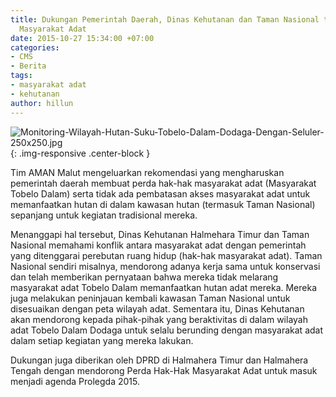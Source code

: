 ```yaml
---
title: Dukungan Pemerintah Daerah, Dinas Kehutanan dan Taman Nasional terkait Hak
  Masyarakat Adat
date: 2015-10-27 15:34:00 +07:00
categories:
- CMS
- Berita
tags:
- masyarakat adat
- kehutanan
author: hillun
---
```


![Monitoring-Wilayah-Hutan-Suku-Tobelo-Dalam-Dodaga-Dengan-Seluler-250x250.jpg](/uploads/Monitoring-Wilayah-Hutan-Suku-Tobelo-Dalam-Dodaga-Dengan-Seluler-250x250.jpg){: .img-responsive .center-block }

Tim AMAN Malut mengeluarkan rekomendasi yang mengharuskan pemerintah daerah membuat perda hak-hak masyarakat adat (Masyarakat Tobelo Dalam) serta tidak ada pembatasan akses masyarakat adat untuk memanfaatkan hutan di dalam kawasan hutan (termasuk Taman Nasional) sepanjang untuk kegiatan tradisional mereka.

Menanggapi hal tersebut, Dinas Kehutanan Halmehara Timur dan Taman Nasional memahami konflik antara masyarakat adat dengan pemerintah yang ditenggarai perebutan ruang hidup (hak-hak masyarakat adat). Taman Nasional sendiri misalnya, mendorong adanya kerja sama untuk konservasi dan telah memberikan pernyataan bahwa mereka tidak melarang masyarakat adat Tobelo Dalam memanfaatkan hutan adat mereka. Mereka juga melakukan peninjauan kembali kawasan Taman Nasional untuk disesuaikan dengan peta wilayah adat. Sementara itu, Dinas Kehutanan akan mendorong kepada pihak-pihak yang beraktivitas di dalam wilayah adat Tobelo Dalam Dodaga untuk selalu berunding dengan masyarakat adat dalam setiap kegiatan yang mereka lakukan.

Dukungan juga diberikan oleh DPRD di Halmahera Timur dan Halmahera Tengah dengan mendorong Perda Hak-Hak Masyarakat Adat untuk masuk menjadi agenda Prolegda 2015.